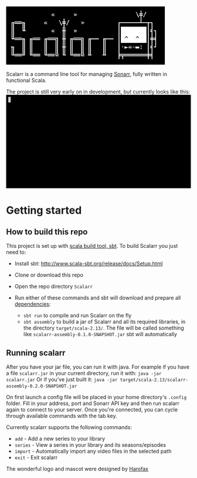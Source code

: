 ![Scalarr](https://raw.githubusercontent.com/nichobi/scalarr/master/logo.png)

Scalarr is a command line tool for managing [Sonarr](https://github.com/Sonarr/Sonarr), fully written in functional Scala.

The project is still very early on in development, but currently looks like this:
![Preview gif](https://raw.githubusercontent.com/nichobi/scalarr/master/scalarr.gif)

# Getting started
## How to build this repo

This project is set up with [scala build tool, sbt](http://www.scala-sbt.org). To build Scalarr you just need to:

* Install sbt: http://www.scala-sbt.org/release/docs/Setup.html

* Clone or download this repo

* Open the repo directory `Scalarr`

* Run either of these commands and sbt will download and prepare all [dependencies](https://github.com/nichobi/scalarr/blob/master/build.sbt):
  * `sbt run` to compile and run Scalarr on the fly
  * `sbt assembly` to build a jar of Scalarr and all its required libraries, in the directory `target/scala-2.13/`. The file will be called something like `scalarr-assembly-0.1.0-SNAPSHOT.jar`
sbt will automatically 
  
## Running scalarr
After you have your jar file, you can run it with java. For example if you have a file `scalarr.jar` in your current directory, run it with:
`java -jar scalarr.jar`
Or if you've just built it: 
`java -jar target/scala-2.13/scalarr-assembly-0.2.0-SNAPSHOT.jar`
  
On first launch a config file will be placed in your home directory's `.config` folder. Fill in your address, port and Sonarr API key and then run scalarr again to connect to your server. Once you're connected, you can cycle through available commands with the tab key.
  
Currently scalarr supports the following commands:  

  * `add` - Add a new series to your library  
  * `series` - View a series in your library and its seasons/episodes  
  * `import` - Automatically import any video files in the selected path
  * `exit` - Exit scalarr  

The wonderful logo and mascot were designed by [Harofax](https://github.com/harofax)

